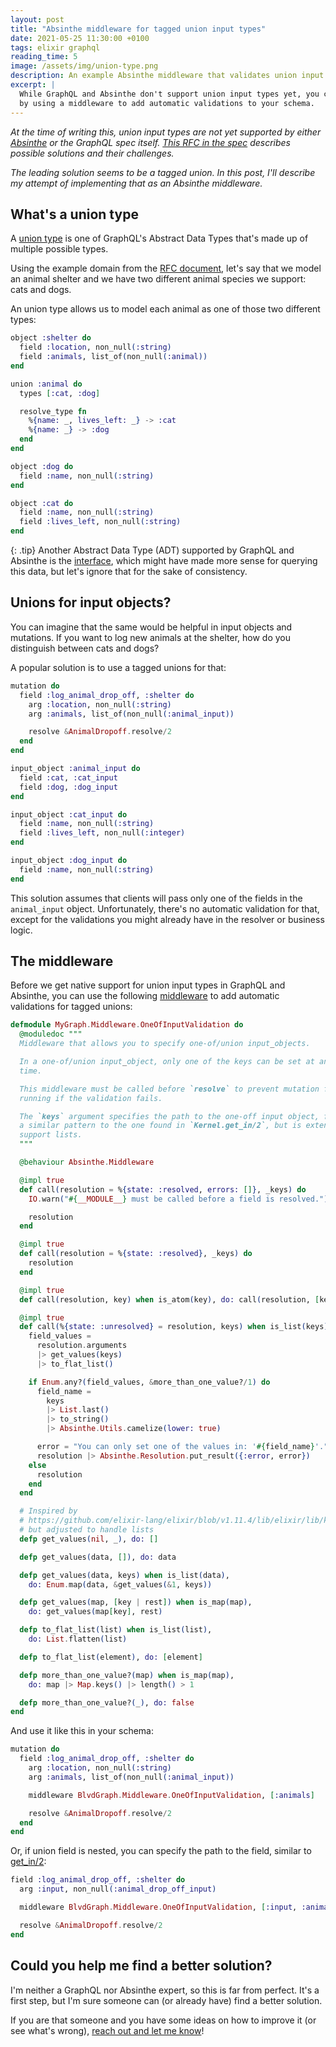 ```yaml
---
layout: post
title: "Absinthe middleware for tagged union input types"
date: 2021-05-25 11:30:00 +0100
tags: elixir graphql
reading_time: 5
image: /assets/img/union-type.png
description: An example Absinthe middleware that validates union input types for GraphQL.
excerpt: |
  While GraphQL and Absinthe don't support union input types yet, you can simulate them
  by using a middleware to add automatic validations to your schema.
---
```


*At the time of writing this, union input types are not yet supported by either
[Absinthe](https://github.com/absinthe-graphql/absinthe) or the GraphQL spec
itself. [This RFC in the
spec](https://github.com/graphql/graphql-spec/blob/main/rfcs/InputUnion.md)
describes possible solutions and their challenges.*

*The leading solution seems to be a tagged union. In this post, I'll describe my
attempt of implementing that as an Absinthe middleware.*

## What's a union type

A [union type](https://hexdocs.pm/absinthe/Absinthe.Type.Union.html) is one of
GraphQL's Abstract Data Types that's made up of multiple possible types.

Using the example domain from the [RFC
document](https://github.com/graphql/graphql-spec/blob/main/rfcs/InputUnion.md),
let's say that we model an animal shelter and we have two different animal
species we support: cats and dogs.

An union type allows us to model each animal as one of those two different
types:

```elixir
object :shelter do
  field :location, non_null(:string)
  field :animals, list_of(non_null(:animal))
end

union :animal do
  types [:cat, :dog]

  resolve_type fn
    %{name: _, lives_left: _} -> :cat
    %{name: _} -> :dog
  end
end

object :dog do
  field :name, non_null(:string)
end

object :cat do
  field :name, non_null(:string)
  field :lives_left, non_null(:string)
end
```

{: .tip}
Another Abstract Data Type (ADT) supported by GraphQL and Absinthe is
the [interface](https://hexdocs.pm/absinthe/Absinthe.Type.Interface.html), which
might have made more sense for querying this data, but let's ignore that for the
sake of consistency.

## Unions for input objects?

You can imagine that the same would be helpful in input objects and mutations.
If you want to log new animals at the shelter, how do you distinguish between
cats and dogs?

A popular solution is to use a tagged unions for that:

```elixir
mutation do
  field :log_animal_drop_off, :shelter do
    arg :location, non_null(:string)
    arg :animals, list_of(non_null(:animal_input))

    resolve &AnimalDropoff.resolve/2
  end
end

input_object :animal_input do
  field :cat, :cat_input
  field :dog, :dog_input
end

input_object :cat_input do
  field :name, non_null(:string)
  field :lives_left, non_null(:integer)
end

input_object :dog_input do
  field :name, non_null(:string)
end
```

This solution assumes that clients will pass only one of the fields in the
`animal_input` object. Unfortunately, there's no automatic validation for that,
except for the validations you might already have in the resolver or business
logic.

## The middleware

Before we get native support for union input types in GraphQL and Absinthe, you
can use the following
[middleware](https://hexdocs.pm/absinthe/Absinthe.Middleware.html) to add
automatic validations for tagged unions:

```elixir
defmodule MyGraph.Middleware.OneOfInputValidation do
  @moduledoc """
  Middleware that allows you to specify one-of/union input_objects.

  In a one-of/union input_object, only one of the keys can be set at any given
  time.

  This middleware must be called before `resolve` to prevent mutation from
  running if the validation fails.

  The `keys` argument specifies the path to the one-off input object, following
  a similar pattern to the one found in `Kernel.get_in/2`, but is extented to
  support lists.
  """

  @behaviour Absinthe.Middleware

  @impl true
  def call(resolution = %{state: :resolved, errors: []}, _keys) do
    IO.warn("#{__MODULE__} must be called before a field is resolved.")

    resolution
  end

  @impl true
  def call(resolution = %{state: :resolved}, _keys) do
    resolution
  end

  @impl true
  def call(resolution, key) when is_atom(key), do: call(resolution, [key])

  @impl true
  def call(%{state: :unresolved} = resolution, keys) when is_list(keys) do
    field_values =
      resolution.arguments
      |> get_values(keys)
      |> to_flat_list()

    if Enum.any?(field_values, &more_than_one_value?/1) do
      field_name =
        keys
        |> List.last()
        |> to_string()
        |> Absinthe.Utils.camelize(lower: true)

      error = "You can only set one of the values in: '#{field_name}'."
      resolution |> Absinthe.Resolution.put_result({:error, error})
    else
      resolution
    end
  end

  # Inspired by
  # https://github.com/elixir-lang/elixir/blob/v1.11.4/lib/elixir/lib/kernel.ex#L2473
  # but adjusted to handle lists
  defp get_values(nil, _), do: []

  defp get_values(data, []), do: data

  defp get_values(data, keys) when is_list(data),
    do: Enum.map(data, &get_values(&1, keys))

  defp get_values(map, [key | rest]) when is_map(map),
    do: get_values(map[key], rest)

  defp to_flat_list(list) when is_list(list),
    do: List.flatten(list)

  defp to_flat_list(element), do: [element]

  defp more_than_one_value?(map) when is_map(map),
    do: map |> Map.keys() |> length() > 1

  defp more_than_one_value?(_), do: false
end
```

And use it like this in your schema:

```elixir
mutation do
  field :log_animal_drop_off, :shelter do
    arg :location, non_null(:string)
    arg :animals, list_of(non_null(:animal_input))

    middleware BlvdGraph.Middleware.OneOfInputValidation, [:animals]

    resolve &AnimalDropoff.resolve/2
  end
end
```

Or, if union field is nested, you can specify the path to the field,
similar to [get_in/2](https://hexdocs.pm/elixir/Kernel.html#get_in/2):

```elixir
field :log_animal_drop_off, :shelter do
  arg :input, non_null(:animal_drop_off_input)

  middleware BlvdGraph.Middleware.OneOfInputValidation, [:input, :animals]

  resolve &AnimalDropoff.resolve/2
end
```

## Could you help me find a better solution?

I'm neither a GraphQL nor Absinthe expert, so this is far from perfect. It's a
first step, but I'm sure someone can (or already have) find a better solution.

If you are that someone and you have some ideas on how to improve it (or see
what's wrong), [reach out and let me know](https://twitter.com/mkaszubowski94)!
